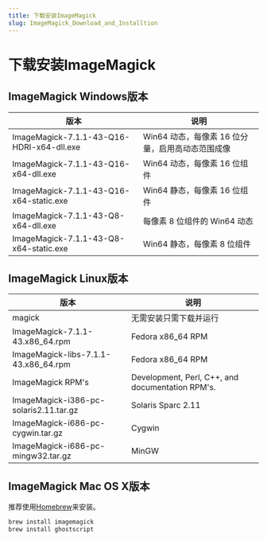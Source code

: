 ```yaml
---
title: 下载安装ImageMagick
slug: ImageMagick_Download_and_Installtion
---
```

# 下载安装ImageMagick

## ImageMagick Windows版本

|版本|说明|
|-|-|
|ImageMagick-7.1.1-43-Q16-HDRI-x64-dll.exe|Win64 动态，每像素 16 位分量，启用高动态范围成像|
|ImageMagick-7.1.1-43-Q16-x64-dll.exe|Win64 动态，每像素 16 位组件|
|ImageMagick-7.1.1-43-Q16-x64-static.exe|Win64 静态，每像素 16 位组件|
|ImageMagick-7.1.1-43-Q8-x64-dll.exe|每像素 8 位组件的 Win64 动态|
|ImageMagick-7.1.1-43-Q8-x64-static.exe|Win64 静态，每像素 8 位组件|

## ImageMagick Linux版本

|版本|说明|
|-|-|
|magick|无需安装只需下载并运行|
|ImageMagick-7.1.1-43.x86_64.rpm	|Fedora x86_64 RPM|
|ImageMagick-libs-7.1.1-43.x86_64.rpm	|Fedora x86_64 RPM|
|ImageMagick RPM's	|Development, Perl, C++, and documentation RPM's.|
|ImageMagick-i386-pc-solaris2.11.tar.gz|	Solaris Sparc 2.11|
|ImageMagick-i686-pc-cygwin.tar.gz	|Cygwin|
|ImageMagick-i686-pc-mingw32.tar.gz	|MinGW|

## ImageMagick Mac OS X版本
推荐使用[Homebrew](https://brew.sh/)来安装。

```zsh
brew install imagemagick
brew install ghostscript
```